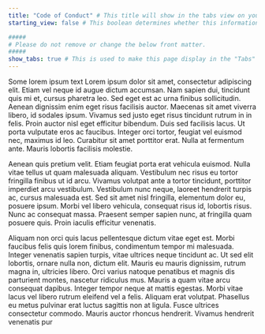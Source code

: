 ```yaml
---
title: "Code of Conduct" # This title will show in the tabs view on your group page. Make sure it's succinct.
starting_view: false # This boolean determines whether this information is the view on page load for your tabs,

#####
# Please do not remove or change the below front matter.
#####
show_tabs: true # This is used to make this page display in the "Tabs" view in the /layout/groups/single.html template
---
```

Some lorem ipsum text
Lorem ipsum dolor sit amet, consectetur adipiscing elit. Etiam vel neque id augue dictum accumsan. Nam sapien dui, tincidunt quis mi et, cursus pharetra leo. Sed eget est ac urna finibus sollicitudin. Aenean dignissim enim eget risus facilisis auctor. Maecenas sit amet viverra libero, id sodales ipsum. Vivamus sed justo eget risus tincidunt rutrum in in felis. Proin auctor nisl eget efficitur bibendum. Duis sed facilisis lacus. Ut porta vulputate eros ac faucibus. Integer orci tortor, feugiat vel euismod nec, maximus id leo. Curabitur sit amet porttitor erat. Nulla at fermentum ante. Mauris lobortis facilisis molestie.

Aenean quis pretium velit. Etiam feugiat porta erat vehicula euismod. Nulla vitae tellus ut quam malesuada aliquam. Vestibulum nec risus eu tortor fringilla finibus ut id arcu. Vivamus volutpat ante a tortor tincidunt, porttitor imperdiet arcu vestibulum. Vestibulum nunc neque, laoreet hendrerit turpis ac, cursus malesuada est. Sed sit amet nisl fringilla, elementum dolor eu, posuere ipsum. Morbi vel libero vehicula, consequat risus id, lobortis risus. Nunc ac consequat massa. Praesent semper sapien nunc, at fringilla quam posuere quis. Proin iaculis efficitur venenatis.

Aliquam non orci quis lacus pellentesque dictum vitae eget est. Morbi faucibus felis quis lorem finibus, condimentum tempor mi malesuada. Integer venenatis sapien turpis, vitae ultrices neque tincidunt ac. Ut sed elit lobortis, ornare nulla non, dictum elit. Mauris eu mauris dignissim, rutrum magna in, ultricies libero. Orci varius natoque penatibus et magnis dis parturient montes, nascetur ridiculus mus. Mauris a quam vitae arcu consequat dapibus. Integer tempor neque at mattis egestas. Morbi vitae lacus vel libero rutrum eleifend vel a felis. Aliquam erat volutpat. Phasellus eu metus pulvinar erat luctus sagittis non at ligula. Fusce ultrices consectetur commodo. Mauris auctor rhoncus hendrerit. Vivamus hendrerit venenatis pur